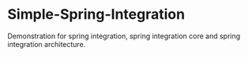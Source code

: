 # Simple-Spring-Integration
Demonstration for spring integration, spring integration core and spring integration architecture.

